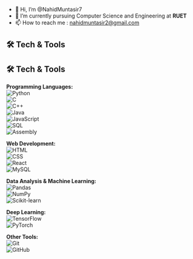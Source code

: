 - 👋 Hi, I’m @NahidMuntasir7
- 🌱 I’m currently pursuing Computer Science and Engineering at **RUET**
- 📫 How to reach me : [nahidmuntasir2@gmail.com](mailto:nahidmuntasir2@gmail.com)

## 🛠️ Tech & Tools
## 🛠️ Tech & Tools

**Programming Languages:**  
![Python](https://img.shields.io/badge/Python-3776AB?style=for-the-badge&logo=python&logoColor=white&labelColor=black&color=black)  
![C](https://img.shields.io/badge/C-00599C?style=for-the-badge&logo=c&logoColor=white&labelColor=black&color=black)  
![C++](https://img.shields.io/badge/C++-00599C?style=for-the-badge&logo=c%2B%2B&logoColor=white&labelColor=black&color=black)  
![Java](https://img.shields.io/badge/Java-007396?style=for-the-badge&logo=java&logoColor=white&labelColor=black&color=black)  
![JavaScript](https://img.shields.io/badge/JavaScript-F7DF1E?style=for-the-badge&logo=javascript&logoColor=black&labelColor=black&color=black)  
![SQL](https://img.shields.io/badge/SQL-4479A1?style=for-the-badge&logo=mysql&logoColor=white&labelColor=black&color=black)  
![Assembly](https://img.shields.io/badge/Assembly-6E4C13?style=for-the-badge&logoColor=white&labelColor=black&color=black)  

**Web Development:**  
![HTML](https://img.shields.io/badge/HTML5-E34F26?style=for-the-badge&logo=html5&logoColor=white&labelColor=black&color=black)  
![CSS](https://img.shields.io/badge/CSS3-1572B6?style=for-the-badge&logo=css3&logoColor=white&labelColor=black&color=black)  
![React](https://img.shields.io/badge/React-20232A?style=for-the-badge&logo=react&logoColor=61DAFB&labelColor=black&color=black)  
![MySQL](https://img.shields.io/badge/MySQL-4479A1?style=for-the-badge&logo=mysql&logoColor=white&labelColor=black&color=black)  

**Data Analysis & Machine Learning:**  
![Pandas](https://img.shields.io/badge/Pandas-150458?style=for-the-badge&logo=pandas&logoColor=white&labelColor=black&color=black)  
![NumPy](https://img.shields.io/badge/NumPy-013243?style=for-the-badge&logo=numpy&logoColor=white&labelColor=black&color=black)  
![Scikit-learn](https://img.shields.io/badge/Scikit--learn-F7931E?style=for-the-badge&logo=scikit-learn&logoColor=white&labelColor=black&color=black)  

**Deep Learning:**  
![TensorFlow](https://img.shields.io/badge/TensorFlow-FF6F00?style=for-the-badge&logo=tensorflow&logoColor=white&labelColor=black&color=black)  
![PyTorch](https://img.shields.io/badge/PyTorch-EE4C2C?style=for-the-badge&logo=pytorch&logoColor=white&labelColor=black&color=black)  

**Other Tools:**  
![Git](https://img.shields.io/badge/Git-F05032?style=for-the-badge&logo=git&logoColor=white&labelColor=black&color=black)  
![GitHub](https://img.shields.io/badge/GitHub-181717?style=for-the-badge&logo=github&logoColor=white&labelColor=black&color=black)
